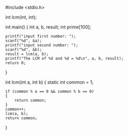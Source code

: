 #include <stdio.h>
 
int lcm(int, int);
 
int main()
{
    int a, b, result;
    int prime[100];
 
    printf("input first number: ");
    scanf("%d", &a);
    printf("input second number: ");
    scanf("%d", &b);
    result = lcm(a, b);
    printf("The LCM of %d and %d = %d\n", a, b, result);
    return 0;
}
 
int lcm(int a, int b)
{ 
    static int common = 1;
 
    if (common % a == 0 && common % b == 0)
    {
        return common;
    }
    common++;
    lcm(a, b);
    return common;
}
